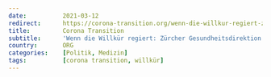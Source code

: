 ```yaml
---
date:          2021-03-12
redirect:      https://corona-transition.org/wenn-die-willkur-regiert-zurcher-gesundheitsdirektion-stiftet-arzte-zur
title:         Corona Transition
subtitle:      'Wenn die Willkür regiert: Zürcher Gesundheitsdirektion stiftet Ärzte zur Denunziation an'
country:       ORG
categories:    [Politik, Medizin]
tags:          [corona transition, willkür]
---
```

